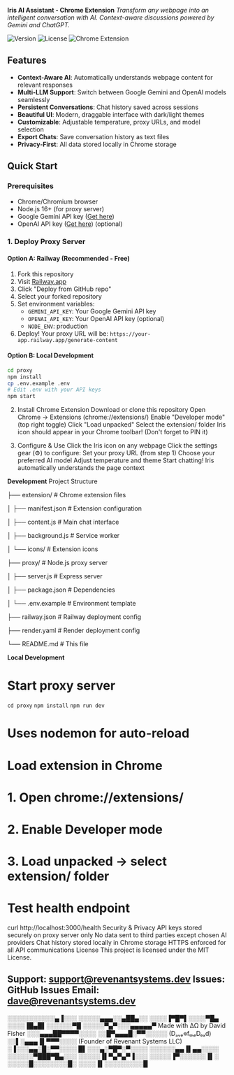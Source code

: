 **Iris AI Assistant - Chrome Extension**
*Transform any webpage into an intelligent conversation with AI. Context-aware discussions powered by Gemini and ChatGPT.*

![Version](https://img.shields.io/badge/version-2.3.0-blue.svg)
![License](https://img.shields.io/badge/license-MIT-green.svg)
![Chrome Extension](https://img.shields.io/badge/chrome-extension-yellow.svg)

## Features

-  **Context-Aware AI**: Automatically understands webpage content for relevant responses
-  **Multi-LLM Support**: Switch between Google Gemini and OpenAI models seamlessly  
-  **Persistent Conversations**: Chat history saved across sessions
-  **Beautiful UI**: Modern, draggable interface with dark/light themes
-  **Customizable**: Adjustable temperature, proxy URLs, and model selection
-  **Export Chats**: Save conversation history as text files
-  **Privacy-First**: All data stored locally in Chrome storage

##  Quick Start

### Prerequisites

- Chrome/Chromium browser
- Node.js 16+ (for proxy server)
- Google Gemini API key ([Get here](https://aistudio.google.com/app/apikey))
- OpenAI API key ([Get here](https://platform.openai.com/api-keys)) (optional)

### 1. Deploy Proxy Server

#### Option A: Railway (Recommended - Free)

1. Fork this repository
2. Visit [Railway.app](https://railway.app)
3. Click "Deploy from GitHub repo"
4. Select your forked repository
5. Set environment variables:
   - `GEMINI_API_KEY`: Your Google Gemini API key
   - `OPENAI_API_KEY`: Your OpenAI API key (optional)
   - `NODE_ENV`: production
6. Deploy! Your proxy URL will be: `https://your-app.railway.app/generate-content`

#### Option B: Local Development

```bash
cd proxy
npm install
cp .env.example .env
# Edit .env with your API keys
npm start
```

2. Install Chrome Extension
Download or clone this repository
Open Chrome → Extensions (chrome://extensions/)
Enable "Developer mode" (top right toggle)
Click "Load unpacked"
Select the extension/ folder
Iris icon should appear in your Chrome toolbar! (Don't forget to PIN it)

3. Configure & Use
Click the Iris icon on any webpage
Click the settings gear (⚙️) to configure:
Set your proxy URL (from step 1)
Choose your preferred AI model
Adjust temperature and theme
Start chatting! Iris automatically understands the page context


**Development**
Project Structure

├── extension/     # Chrome extension files

│   ├── manifest.json   # Extension configuration

│   ├── content.js      # Main chat interface

│   ├── background.js   # Service worker

│   └── icons/          # Extension icons

├── proxy/              # Node.js proxy server

│   ├── server.js       # Express server

│   ├── package.json    # Dependencies

│   └── .env.example    # Environment template

├── railway.json        # Railway deployment config

├── render.yaml         # Render deployment config

└── README.md          # This file



**Local Development**
# Start proxy server
```cd proxy``` 
```npm install```
```npm run dev``` 
# Uses nodemon for auto-reload
# Load extension in Chrome
# 1. Open chrome://extensions/
# 2. Enable Developer mode
# 3. Load unpacked → select extension/ folder

# Test health endpoint
curl http://localhost:3000/health
Security & Privacy
API keys stored securely on proxy server only
No data sent to third parties except chosen AI providers
Chat history stored locally in Chrome storage
HTTPS enforced for all API communications
License
This project is licensed under the MIT License.

Support: support@revenantsystems.dev
Issues: GitHub Issues
Email: dave@revenantsystems.dev
---
░░░░░░░░░░░▄▐░░░
░░░░░▄▄▄░░▄██▄░░
░░░░▐▀█▀▌░░░░▀█▄
░░░░▐█▄█▌░░░░░░▀█
░░░░░▀▄▀░░░▄▄▄▄▄▀   Made with ΔΩ by David Fisher
░░░▄▄▄██▀▀▀▀░░░░
░░█▀▄▄▄█░▀▀░░░░░          (Dₐᵥₑ𖦹fₜₕₑDₑₐd)
░░▌░▄▄▄▐▌▀▀▀░░░░  (Founder of Revenant Systems LLC)
░▐░░░▄▄░█░▀▀░░░░
█▌░░░▄░▀█▀░▀░░░░
░░░░░░▄▄▐▌▄▄░░░░
░░░░░░▀███▀█▄░░░
░░░░░▐▌▀▄▀▄▀▐░░░
░░░░░▐▀░░░░░░▐▌░
░░░░░█░░░░░░░░█░
░░░░▐▌░░░░░░░░░█
 
